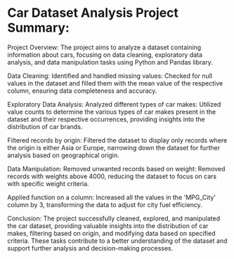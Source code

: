 # Car Dataset Analysis Project Summary:

Project Overview: The project aims to analyze a dataset containing information about cars, focusing on data cleaning, exploratory data analysis, and data manipulation tasks using Python and Pandas library.

Data Cleaning: Identified and handled missing values: Checked for null values in the dataset and filled them with the mean value of the respective column, ensuring data completeness and accuracy.

Exploratory Data Analysis: Analyzed different types of car makes: Utilized value counts to determine the various types of car makes present in the dataset and their respective occurrences, providing insights into the distribution of car brands.

Filtered records by origin: Filtered the dataset to display only records where the origin is either Asia or Europe, narrowing down the dataset for further analysis based on geographical origin.

Data Manipulation: Removed unwanted records based on weight: Removed records with weights above 4000, reducing the dataset to focus on cars with specific weight criteria.

Applied function on a column: Increased all the values in the 'MPG_City' column by 3, transforming the data to adjust for city fuel efficiency.

Conclusion: The project successfully cleaned, explored, and manipulated the car dataset, providing valuable insights into the distribution of car makes, filtering based on origin, and modifying data based on specified criteria. These tasks contribute to a better understanding of the dataset and support further analysis and decision-making processes.
